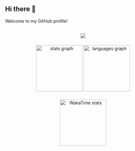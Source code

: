 ## Hi there 👋

Welcome to my GitHub profile!

<br clear="both">

<div align="center">
  <img src="https://profile-counter.glitch.me/sooftyy/count.svg?" />
</div>

###

<h3 align="left"></h3>

###

<div align="center">
  <img src="https://github-readme-stats.vercel.app/api?username=sooftyy&hide_title=false&hide_rank=false&show_icons=true&include_all_commits=true&count_private=true&disable_animations=false&theme=dracula&locale=en&hide_border=false&order=1" height="150" alt="stats graph" />
  <img src="https://github-readme-stats.vercel.app/api/top-langs?username=sooftyy&locale=en&hide_title=false&layout=compact&card_width=320&langs_count=5&theme=dracula&hide_border=false&order=2" height="150" alt="languages graph" />
</div>

###

<div align="center">
  <img src="https://github-readme-stats.vercel.app/api/wakatime?username=fd7d485d-9883-475f-86c5-6df47de6994a&theme=dracula&hide_border=false&card_width=320" height="150" alt="WakaTime stats" />
</div>
